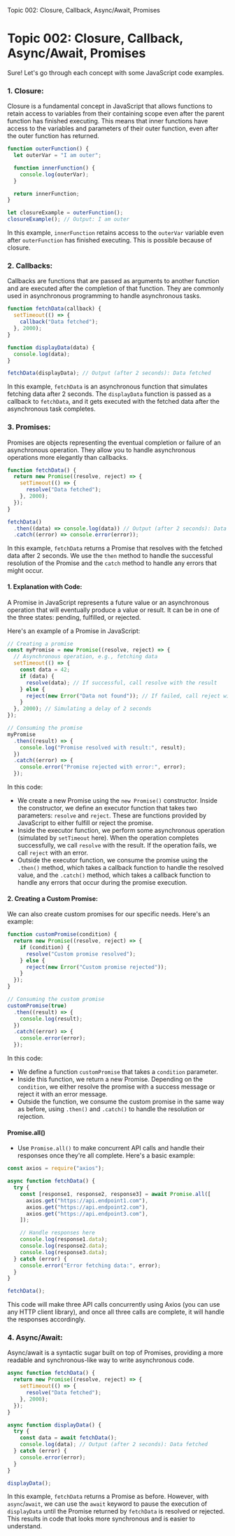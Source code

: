 Topic 002: Closure, Callback, Async/Await, Promises

# Topic 002: Closure, Callback, Async/Await, Promises

Sure! Let's go through each concept with some JavaScript code examples.

### 1. Closure:

Closure is a fundamental concept in JavaScript that allows functions to retain access to variables from their containing scope even after the parent function has finished executing. This means that inner functions have access to the variables and parameters of their outer function, even after the outer function has returned.

```javascript
function outerFunction() {
  let outerVar = "I am outer";

  function innerFunction() {
    console.log(outerVar);
  }

  return innerFunction;
}

let closureExample = outerFunction();
closureExample(); // Output: I am outer
```

In this example, `innerFunction` retains access to the `outerVar` variable even after `outerFunction` has finished executing. This is possible because of closure.

### 2. Callbacks:

Callbacks are functions that are passed as arguments to another function and are executed after the completion of that function. They are commonly used in asynchronous programming to handle asynchronous tasks.

```javascript
function fetchData(callback) {
  setTimeout(() => {
    callback("Data fetched");
  }, 2000);
}

function displayData(data) {
  console.log(data);
}

fetchData(displayData); // Output (after 2 seconds): Data fetched
```

In this example, `fetchData` is an asynchronous function that simulates fetching data after 2 seconds. The `displayData` function is passed as a callback to `fetchData`, and it gets executed with the fetched data after the asynchronous task completes.

### 3. Promises:

Promises are objects representing the eventual completion or failure of an asynchronous operation. They allow you to handle asynchronous operations more elegantly than callbacks.

```javascript
function fetchData() {
  return new Promise((resolve, reject) => {
    setTimeout(() => {
      resolve("Data fetched");
    }, 2000);
  });
}

fetchData()
  .then((data) => console.log(data)) // Output (after 2 seconds): Data fetched
  .catch((error) => console.error(error));
```

In this example, `fetchData` returns a Promise that resolves with the fetched data after 2 seconds. We use the `then` method to handle the successful resolution of the Promise and the `catch` method to handle any errors that might occur.

#### 1. Explanation with Code:

A Promise in JavaScript represents a future value or an asynchronous operation that will eventually produce a value or result. It can be in one of the three states: pending, fulfilled, or rejected.

Here's an example of a Promise in JavaScript:

```javascript
// Creating a promise
const myPromise = new Promise((resolve, reject) => {
  // Asynchronous operation, e.g., fetching data
  setTimeout(() => {
    const data = 42;
    if (data) {
      resolve(data); // If successful, call resolve with the result
    } else {
      reject(new Error("Data not found")); // If failed, call reject with an error
    }
  }, 2000); // Simulating a delay of 2 seconds
});

// Consuming the promise
myPromise
  .then((result) => {
    console.log("Promise resolved with result:", result);
  })
  .catch((error) => {
    console.error("Promise rejected with error:", error);
  });
```

In this code:

- We create a new Promise using the `new Promise()` constructor. Inside the constructor, we define an executor function that takes two parameters: `resolve` and `reject`. These are functions provided by JavaScript to either fulfill or reject the promise.
- Inside the executor function, we perform some asynchronous operation (simulated by `setTimeout` here). When the operation completes successfully, we call `resolve` with the result. If the operation fails, we call `reject` with an error.
- Outside the executor function, we consume the promise using the `.then()` method, which takes a callback function to handle the resolved value, and the `.catch()` method, which takes a callback function to handle any errors that occur during the promise execution.

#### 2. Creating a Custom Promise:

We can also create custom promises for our specific needs. Here's an example:

```javascript
function customPromise(condition) {
  return new Promise((resolve, reject) => {
    if (condition) {
      resolve("Custom promise resolved");
    } else {
      reject(new Error("Custom promise rejected"));
    }
  });
}

// Consuming the custom promise
customPromise(true)
  .then((result) => {
    console.log(result);
  })
  .catch((error) => {
    console.error(error);
  });
```

In this code:

- We define a function `customPromise` that takes a `condition` parameter.
- Inside this function, we return a new Promise. Depending on the `condition`, we either resolve the promise with a success message or reject it with an error message.
- Outside the function, we consume the custom promise in the same way as before, using `.then()` and `.catch()` to handle the resolution or rejection.

#### Promise.all()

- Use `Promise.all()` to make concurrent API calls and handle their responses once they're all complete. Here's a basic example:

```javascript
const axios = require("axios");

async function fetchData() {
  try {
    const [response1, response2, response3] = await Promise.all([
      axios.get("https://api.endpoint1.com"),
      axios.get("https://api.endpoint2.com"),
      axios.get("https://api.endpoint3.com"),
    ]);

    // Handle responses here
    console.log(response1.data);
    console.log(response2.data);
    console.log(response3.data);
  } catch (error) {
    console.error("Error fetching data:", error);
  }
}

fetchData();
```

This code will make three API calls concurrently using Axios (you can use any HTTP client library), and once all three calls are complete, it will handle the responses accordingly.

### 4. Async/Await:

Async/await is a syntactic sugar built on top of Promises, providing a more readable and synchronous-like way to write asynchronous code.

```javascript
async function fetchData() {
  return new Promise((resolve, reject) => {
    setTimeout(() => {
      resolve("Data fetched");
    }, 2000);
  });
}

async function displayData() {
  try {
    const data = await fetchData();
    console.log(data); // Output (after 2 seconds): Data fetched
  } catch (error) {
    console.error(error);
  }
}

displayData();
```

In this example, `fetchData` returns a Promise as before. However, with `async`/`await`, we can use the `await` keyword to pause the execution of `displayData` until the Promise returned by `fetchData` is resolved or rejected. This results in code that looks more synchronous and is easier to understand.
